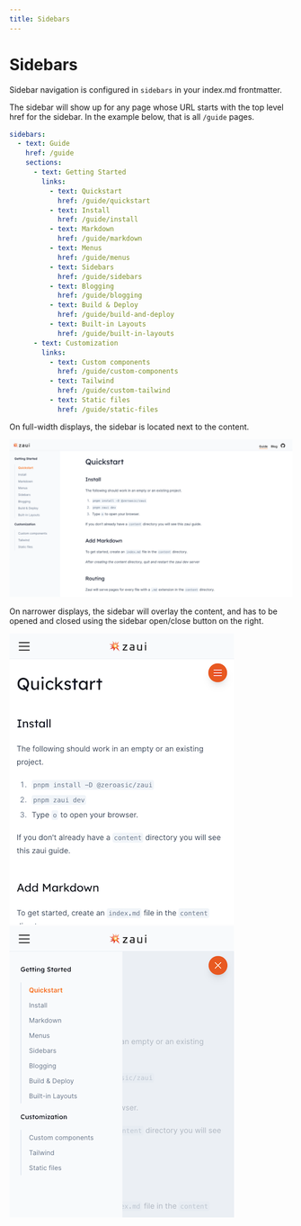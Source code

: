 ```yaml
---
title: Sidebars
---
```


# Sidebars

Sidebar navigation is configured in `sidebars` in your index.md frontmatter.

The sidebar will show up for any page whose URL starts with the top level href for the sidebar. In the example below, that is all `/guide` pages.


```yaml
sidebars:
  - text: Guide
    href: /guide
    sections:
      - text: Getting Started
        links:
          - text: Quickstart
            href: /guide/quickstart
          - text: Install
            href: /guide/install
          - text: Markdown
            href: /guide/markdown
          - text: Menus
            href: /guide/menus
          - text: Sidebars
            href: /guide/sidebars
          - text: Blogging
            href: /guide/blogging
          - text: Build & Deploy
            href: /guide/build-and-deploy
          - text: Built-in Layouts
            href: /guide/built-in-layouts
      - text: Customization
        links:
          - text: Custom components
            href: /guide/custom-components
          - text: Tailwind
            href: /guide/custom-tailwind
          - text: Static files
            href: /guide/static-files
```

On full-width displays, the sidebar is located next to the content.

![screenshot with a wide-screen sidebar](images/sidebar-wide.png)

On narrower displays, the sidebar will overlay the content, and has to be opened and closed using the sidebar open/close button on the right.

![screenshot with a narrow-screen sidebar, content shown](images/sidebar-narrow-show.png)
![screenshot with a narrow-screen sidebar, content hidden](images/sidebar-narrow-hide.png)
